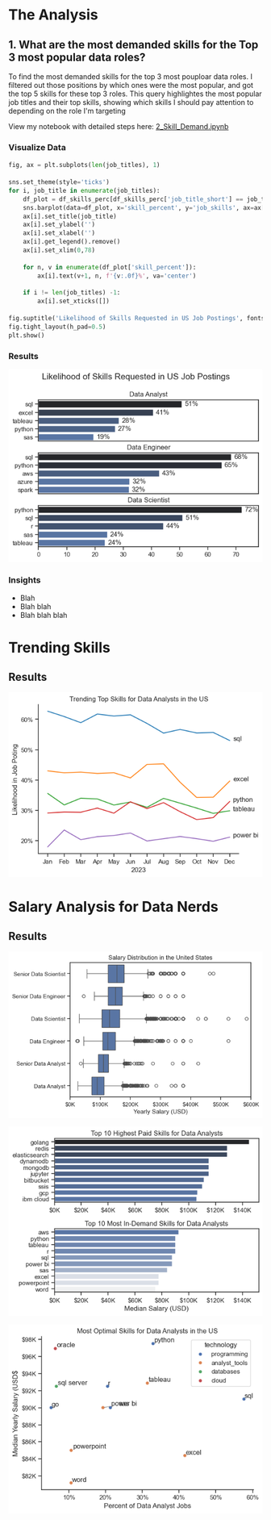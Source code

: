 # The Analysis

## 1. What are the most demanded skills for the Top 3 most popular data roles?

To find the most demanded skills for the top 3 most pouploar data roles. I filtered out those positions by which ones were the most popular, and got the top 5 skills for these top 3 roles. This query highlightes the most popular job titles and their top skills, showing which skills I should pay attention to depending on the role I'm targeting

View my notebook with detailed steps here: [2_Skill_Demand.ipynb](3_Project/2_Skill_Demand.ipynb)

### Visualize Data
```python
fig, ax = plt.subplots(len(job_titles), 1)

sns.set_theme(style='ticks')
for i, job_title in enumerate(job_titles):
    df_plot = df_skills_perc[df_skills_perc['job_title_short'] == job_title].head(5)
    sns.barplot(data=df_plot, x='skill_percent', y='job_skills', ax=ax[i], hue='skill_count', palette='dark:b_r')
    ax[i].set_title(job_title)
    ax[i].set_ylabel('')
    ax[i].set_xlabel('')
    ax[i].get_legend().remove()
    ax[i].set_xlim(0,78)

    for n, v in enumerate(df_plot['skill_percent']):
        ax[i].text(v+1, n, f'{v:.0f}%', va='center')
    
    if i != len(job_titles) -1:
        ax[i].set_xticks([])

fig.suptitle('Likelihood of Skills Requested in US Job Postings', fontsize=15)
fig.tight_layout(h_pad=0.5)
plt.show()
```

### Results
![Visualization of Top Skills for Data Nerds](3_Project/images/Skill_Demand.png)

### Insights
- Blah
- Blah blah
- Blah blah blah


# Trending Skills

## Results
![Visualization of Trending Skills](3_Project/images/Trending_Skills.png)

# Salary Analysis for Data Nerds

## Results

![Visualization of Median Salary](3_Project/images/Median_Salary.png)



![Visualization of Top Salary Skills](3_Project/images/Top_Skill_Salary.png)



![Visualization Scatter](3_Project/images/scatter.png)

